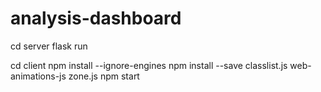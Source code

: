 # analysis-dashboard
cd server
flask run

cd client
npm install --ignore-engines
npm install --save classlist.js web-animations-js zone.js
npm start
